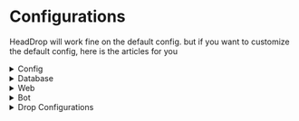 # Configurations

HeadDrop will work fine on the default config. but if you want to customize the default config, here is the articles for you



<details>

<summary>Config</summary>

* **Version** -> You will see the plugin version here. you shouldn't touch it

<!---->

* **Update-Notify** -> If the value is "true", it will send an update notification to players who have "headdrop.notify**"** permission

<!---->

* **Require-Killer-Player** -> If the value is "true", the plugin will check if the mob is killed by a player or not before dropping head

<!---->

* **Require-Charged-Creeper** -> If the value is "true", the plugin will check if the mob is killed by a charged creeper or not before dropping head

<!---->

* **Killer-Require-Permission** -> If the value is "true", the plugin will check if the mob killer is a player and that killer player has "headdrop.killer" permission

<!---->

* **Enable-Looting** -> If the value is "true", plugin will add extra drop chance on mob killed by a player

<!---->

* **Baby-HeadDrop** -> If the value is "true", baby mob will drop heads too

<!---->

* **Enable-Perm-Chance** ->  If the value is "true", it will check if killer player have "headdrop.chance.{NUMBER}" permission and add that number of chance with default drop chance. make sure the number is an integer number and its from 1-100

<!---->

* **Disable-Worlds** -> Mobs wouldn't drop head on listed worlds

</details>

<details>

<summary>Database</summary>

* **Online** -> If your server/network is in online mode, set this to "true" otherwise set this to "false"

<!---->

* **URL** -> 3 types of Database is supported\
  SQLite -> jdbc:sqlite:{FILENAME}\
  MySQL -> jdbc:mysql://{HOST}:{PORT}/{DATABASE}?autoReconnect=true\&useSSL=false\
  PostgreSQL -> jdbc:postgresql://{HOST}:{PORT}/{DATABASE}

<!---->

* **User** -> Username of the database. if you are using SQLite, you can set this to null

<!---->

* **Password** -> Password of the database. if you are using SQLite, you can set this to null\


</details>

<details>

<summary>Web</summary>

* **Enable** -> If the value is "true", the plugin will host a leaderboard database

<!---->

* **Port** -> Set a port to host the website

<!---->

* **Endpoint** -> endpoint is the context of the website. if you set this to "leaderboard", you will find the website on [https://{IP}:{PORT}/leaderboard](https://localhost:8080/leaderboard)

</details>

<details>

<summary>Bot</summary>

* **Enable** -> If the value is "true", the plugin will send webhook message when a head is dropped by a mob or players

<!---->

* **WebHook** -> WebHook URL. you can create a discord webhook URL from channel settings to Integrations

<!---->

* **Title** -> Title of the discord embed (PlaceholderAPI supported) (Default placeholder {KILLER} & {MOB} which return killer name & mob name)

<!---->

* **Description** -> Description of the discord embed (PlaceholderAPI supported) (Default placeholder {KILLER} & {MOB} which return killer name & mob name)

<!---->

* **Footer** -> Footer of the discord embed (PlaceholderAPI supported) (Default placeholder {KILLER} & {MOB} which return killer name & mob name)

</details>

<details>

<summary>Drop Configurations</summary>

* **Name** -> Set name of the mob's head (Colorcode supported)

<!---->

* **Drop** -> If the value is "true", that mod will attempt to drop head

<!---->

* **Chance** -> Drop chance for the mob's head (0.01 to 100.0)

<!---->

* **Lore** -> A list of lores that will be on the head (Lores are not permanent & lores are color code supported) (Default placeholders are {KILLER} & {DATE} which will return killer name & killed time)\


Note: You may find some mobs without a name section. those mobs head name isn't supported & you will find a extra option in PLAYER which is "Require-Permission" That means the player has "headdrop.player" permission, he/she will drop head on death

</details>

